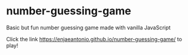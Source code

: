 # number-guessing-game
Basic but fun number guessing game made with vanilla JavaScript

Click the link https://enjaeantonio.github.io/number-guessing-game/ to play!
